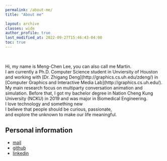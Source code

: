 ```yaml
---
permalink: /about-me/
title: "About me"

layout: archive
classes: wide
author_profile: true
last_modified_at: 2022-09-27T15:46:43-04:00
toc: true
---
```


<figure style="width: 300px" class="align-left">
  <img src="{{ site.url }}{{ site.baseurl }}/assets/images/me.jpg" alt="">
</figure> 

<br>
Hi, my name is Meng-Chen Lee, you can also call me Martin.<br>
I am currently a Ph.D. Computer Science student in Unviersity of Houston and working with [Dr. Zhigang Deng](http://graphics.cs.uh.edu/zdeng/) in [Computer Graphics and Interactive Media Lab](http://graphics.cs.uh.edu/). My main research focus on multiparty conversation animation and simulation. Before that, I got my bachelor degree in Nation Cheng Kung University (NCKU) in 2019 and was major in Biomedical Engineering.



<br>
I love technology and something new <br>
I believe that people should be curious, passionate, <br>
and explore the unknown to make our life meaningful.

## Personal information

* [mail](mailto:martin33156@gmail.com)
* [github](https://github.com/genius92606)
* [linkedin](https://www.linkedin.com/in/martin-lee-b02b08135/)